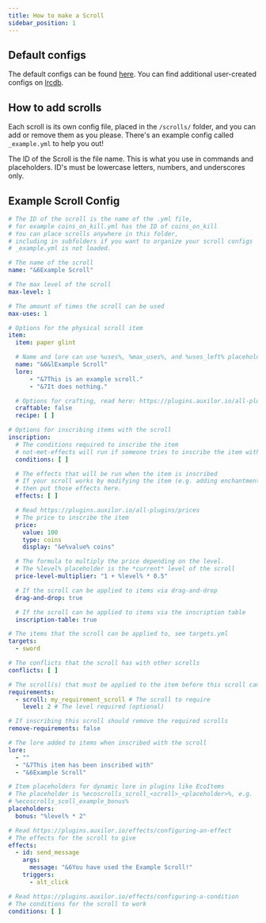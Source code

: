 ```yaml
---
title: How to make a Scroll
sidebar_position: 1
---
```


## Default configs
The default configs can be found [here](https://github.com/Auxilor/EcoScrolls/tree/master/eco-core/core-plugin/src/main/resources/scrolls).
You can find additional user-created configs on [lrcdb](https://lrcdb.auxilor.io/).

## How to add scrolls
Each scroll is its own config file, placed in the `/scrolls/` folder, and you can add or remove them as you please. There's an example config called `_example.yml` to help you out!

The ID of the Scroll is the file name. This is what you use in commands and placeholders.
ID's must be lowercase letters, numbers, and underscores only.

## Example Scroll Config

```yaml
# The ID of the scroll is the name of the .yml file,
# for example coins_on_kill.yml has the ID of coins_on_kill
# You can place scrolls anywhere in this folder,
# including in subfolders if you want to organize your scroll configs
# _example.yml is not loaded.

# The name of the scroll
name: "&6Example Scroll"

# The max level of the scroll
max-level: 1

# The amount of times the scroll can be used
max-uses: 1

# Options for the physical scroll item
item:
  item: paper glint

  # Name and lore can use %uses%, %max_uses%, and %uses_left% placeholders
  name: "&6&lExample Scroll"
  lore:
      - "&7This is an example scroll."
      - "&7It does nothing."

  # Options for crafting, read here: https://plugins.auxilor.io/all-plugins/the-item-lookup-system#crafting-recipes
  craftable: false
  recipe: [ ]

# Options for inscribing items with the scroll
inscription:
  # The conditions required to inscribe the item
  # not-met-effects will run if someone tries to inscribe the item without meeting the conditions
  conditions: [ ]

  # The effects that will be run when the item is inscribed
  # If your scroll works by modifying the item (e.g. adding enchantments, changing durability),
  # then put those effects here.
  effects: [ ]

  # Read https://plugins.auxilor.io/all-plugins/prices
  # The price to inscribe the item
  price:
    value: 100
    type: coins
    display: "&e%value% coins"

  # The formula to multiply the price depending on the level.
  # The %level% placeholder is the *current* level of the scroll
  price-level-multiplier: "1 + %level% * 0.5"

  # If the scroll can be applied to items via drag-and-drop
  drag-and-drop: true

  # If the scroll can be applied to items via the inscription table
  inscription-table: true

# The items that the scroll can be applied to, see targets.yml
targets:
  - sword

# The conflicts that the scroll has with other scrolls
conflicts: [ ]

# The scroll(s) that must be applied to the item before this scroll can be applied
requirements:
  - scroll: my_requirement_scroll # The scroll to require
    level: 2 # The level required (optional)

# If inscribing this scroll should remove the required scrolls
remove-requirements: false

# The lore added to items when inscribed with the scroll
lore:
  - ""
  - "&7This item has been inscribed with"
  - "&6Example Scroll"

# Item placeholders for dynamic lore in plugins like EcoItems
# The placeholder is %ecoscrolls_scroll_<scroll>_<placeholder>%, e.g.
# %ecoscrolls_scoll_example_bonus%
placeholders:
  bonus: "%level% * 2"

# Read https://plugins.auxilor.io/effects/configuring-an-effect
# The effects for the scroll to give
effects:
  - id: send_message
    args:
      message: "&6You have used the Example Scroll!"
    triggers:
      - alt_click

# Read https://plugins.auxilor.io/effects/configuring-a-condition
# The conditions for the scroll to work
conditions: [ ]
```
